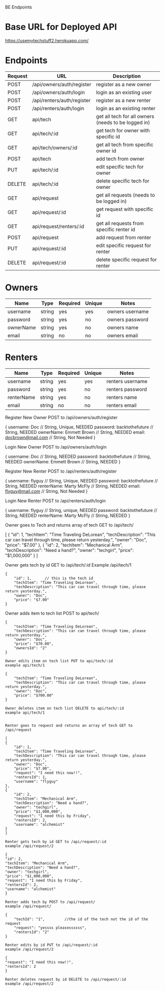 BE Endpoints

# Base URL for Deployed API
https://usemytechstuff2.herokuapp.com/

# Endpoints
| Request | URL | Description |
| ------- | --- | ----------- |
| POST | /api/owners/auth/register| register as a new owner |
| POST | /api/owners/auth/login | login as an existing user |
| POST | /api/renters/auth/register| register as a new renter |
| POST | /api/renters/auth/login | login as an existing renter |
| GET | api/tech | get all tech for all owners (needs to be logged in) |
| GET | api/tech/:id | get tech for owner with specific id |
| GET | api/tech/owners/:id | get all tech from specific owner id |
| POST | api/tech | add tech from owner |
| PUT | api/tech/:id | edit specific tech for owner |
| DELETE | api/tech/:id | delete specific tech for owner |
| GET | api/request | get all requests (needs to be logged in) |
| GET | api/request/:id | get request with specific id |
| GET | api/request/renters/:id | get all requests from specific renter id |
| POST | api/request | add request from renter |
| PUT | api/request/:id | edit specific request for renter |
| DELETE | api/request/:id | delete specific request for renter |

# Owners
| Name | Type | Required | Unique | Notes |
| ---- | ---- | -------- | ------ | ----- |
| username | string | yes | yes | owners username |
| password | string | yes | no | owners password |
| ownerName | string | yes | no | owners name |
| email | string | no | no | owners email |


# Renters
| Name | Type | Required | Unique | Notes |
| ---- | ---- | -------- | ------ | ----- |
| username | string | yes | yes | renters username |
| password | string | yes | no | renters password |
| renterName | string | yes | no | renters name |
| email | string | no | no | renters email |


Register New Owner POST to /api/owners/auth/register

 {
     username:  Doc               // String, Unique, NEEDED
     password:  backtothefuture   // String, NEEDED
     ownerName: Emmett Brown      // String, NEEDED
     email:     docbrown@mail.com // String, Not Needed
 }


Login New Owner POST to /api/owners/auth/login

 {
    username:  Doc                // String, NEEDED
    password:  backtothefuture    // String, NEEDED
    ownerName: Emmett Brown       // String, NEEDED
 }

Register New Renter POST to /api/renters/auth/register

 {
     username:   flyguy            // String, Unique, NEEDED
     password:   backtothefuture   // String, NEEDED
     renterName: Marty McFly       // String, NEEDED
     email:      flyguy@mail.com   // String, Not Needed
 }


Login New Renter POST to /api/renters/auth/login

 {
    username:    flyguy            // String, unique, NEEDED
    password:    backtothefuture   // String, NEEDED
    renterName:  Marty McFly       // String, NEEDED
 }



Owner goes to Tech and returns array of tech GET to /api/tech/

[
    {
        "id": 1,
        "techItem": "Time Traveling DeLorean",
        "techDescription": "This car can travel through time, please return yesterday.",
        "owner": "Doc",
        "price": "$7.00"
    },
    {
        "id": 2,
        "techItem": "Mechanical Arm",
        "techDescription": "Need a hand?",
        "owner": "techgirl",
        "price": "$1,000,000"
    }
]

Owner gets tech by id GET to /api/tech/:id
Example /api/tech/1

    {
        "id": 1,      // this is the tech id
        "techItem": "Time Traveling DeLorean",
        "techDescription": "This car can travel through time, please return yesterday.",
        "owner": "Doc",
        "price": "$7.00"
    }

   Owner adds item to tech list POST to api/tech/

    {
        "techItem": "Time Traveling DeLorean",
        "techDescription": "This car can travel through time, please return yesterday.",
        "owner": "Doc",
        "price": "$70.00",
        "ownersId": "2"
    }

    Owner edits item on tech list PUT to api/tech/:id
    example api/tech/1

    {
        "techItem": "Time Traveling DeLorean",
        "techDescription": "This car can travel through time, please return yesterday.",
        "owner": "Doc",
        "price": "$700.00"
    }

    Owner deletes item on tech list DELETE to api/tech/:id
    example api/tech/1


    Renter goes to request and returns an array of tech GET to /api/request

    [
    {
        "id": 1,
        "techItem": "Time Traveling DeLorean",
        "techDescription": "This car can travel through time, please return yesterday.",
        "owner": "Doc",
        "price": "$7.00",
        "request": "I need this now!!",
        "rentersId": 1,
        "username": "flyguy"
    },
    {
        "id": 2,
        "techItem": "Mechanical Arm",
        "techDescription": "Need a hand?",
        "owner": "techgirl",
        "price": "$1,000,000",
        "request": "I need this by Friday",
        "rentersId": 2,
        "username": "alchemist"
    }
    ]

    Renter gets tech by id GET to /api/request/:id
    example /api/request/2 

    {
    "id": 2,
    "techItem": "Mechanical Arm",
    "techDescription": "Need a hand?",
    "owner": "techgirl",
    "price": "$1,000,000",
    "request": "I need this by Friday",
    "rentersId": 2,
    "username": "alchemist"
    }

    Renter adds tech by POST to /api/request/
    example /api/request/

    {
        "techId": "1",         //the id of the tech not the id of the request
        "request": "yessss pleasessssss",
        "rentersId": "2"
    }

    Renter edits by id PUT to /api/request/:id
    example /api/request/2

    {
    "request": "I need this now!!",
    "rentersId": 2
    }

    Renter deletes request by id DELETE to /api/request/:id
    example /api/request/2

    



